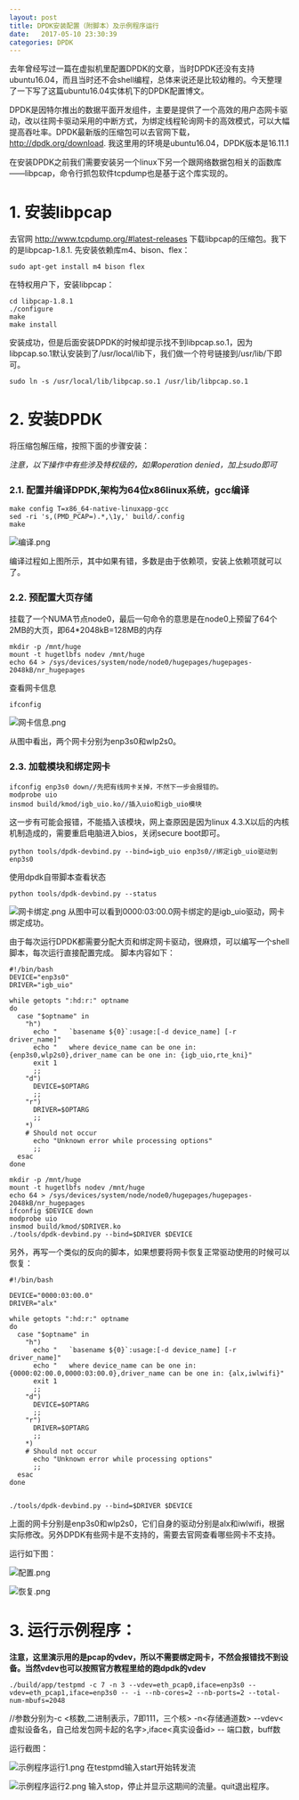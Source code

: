 ```yaml
---
layout: post
title: DPDK安装配置（附脚本）及示例程序运行
date:   2017-05-10 23:30:39
categories: DPDK
---
```

去年曾经写过一篇在虚拟机里配置DPDK的文章，当时DPDK还没有支持ubuntu16.04，而且当时还不会shell编程，总体来说还是比较幼稚的。今天整理了一下写了这篇ubuntu16.04实体机下的DPDK配置博文。

DPDK是因特尔推出的数据平面开发组件，主要是提供了一个高效的用户态网卡驱动，改以往网卡驱动采用的中断方式，为绑定线程轮询网卡的高效模式，可以大幅提高吞吐率。DPDK最新版的压缩包可以去官网下载，<http://dpdk.org/download>. 我这里用的环境是ubuntu16.04，DPDK版本是16.11.1

在安装DPDK之前我们需要安装另一个linux下另一个跟网络数据包相关的函数库——libpcap，命令行抓包软件tcpdump也是基于这个库实现的。

# 1. 安装libpcap
去官网 <http://www.tcpdump.org/#latest-releases> 下载libpcap的压缩包。我下的是libpcap-1.8.1. 
先安装依赖库m4、bison、flex：
```
sudo apt-get install m4 bison flex
```
在特权用户下，安装libpcap：
```
cd libpcap-1.8.1
./configure
make
make install
```
安装成功，但是后面安装DPDK的时候却提示找不到libpcap.so.1，因为libpcap.so.1默认安装到了/usr/local/lib下，我们做一个符号链接到/usr/lib/下即可。
```
sudo ln -s /usr/local/lib/libpcap.so.1 /usr/lib/libpcap.so.1
```

# 2. 安装DPDK
将压缩包解压缩，按照下面的步骤安装：

*注意，以下操作中有些涉及特权级的，如果operation denied，加上sudo即可*

### 2.1. 配置并编译DPDK,架构为64位x86linux系统，gcc编译
```
make config T=x86_64-native-linuxapp-gcc
sed -ri 's,(PMD_PCAP=).*,\1y,' build/.config
make
```
![编译.png](/assets/picture/dpdk1.png)

编译过程如上图所示，其中如果有错，多数是由于依赖项，安装上依赖项就可以了。

### 2.2. 预配置大页存储
挂载了一个NUMA节点node0，最后一句命令的意思是在node0上预留了64个2MB的大页，即64*2048kB=128MB的内存
```
mkdir -p /mnt/huge
mount -t hugetlbfs nodev /mnt/huge
echo 64 > /sys/devices/system/node/node0/hugepages/hugepages-2048kB/nr_hugepages
```
查看网卡信息
```
ifconfig
```

![网卡信息.png](/assets/picture/dpdk2.png)

从图中看出，两个网卡分别为enp3s0和wlp2s0。

### 2.3. 加载模块和绑定网卡
```
ifconfig enp3s0 down//先把有线网卡关掉，不然下一步会报错的。
modprobe uio  
insmod build/kmod/igb_uio.ko//插入uio和igb_uio模块
```
这一步有可能会报错，不能插入该模块，网上查原因是因为linux 4.3.X以后的内核机制造成的，需要重启电脑进入bios，关闭secure boot即可。
```
python tools/dpdk-devbind.py --bind=igb_uio enp3s0//绑定igb_uio驱动到enp3s0
```

使用dpdk自带脚本查看状态
```
python tools/dpdk-devbind.py --status  
```
![网卡绑定.png](/assets/picture/dpdk3.png)
从图中可以看到0000:03:00.0网卡绑定的是igb_uio驱动，网卡绑定成功。

由于每次运行DPDK都需要分配大页和绑定网卡驱动，很麻烦，可以编写一个shell脚本，每次运行直接配置完成。
脚本内容如下：

```
#!/bin/bash
DEVICE="enp3s0"
DRIVER="igb_uio"

while getopts ":hd:r:" optname
do
  case "$optname" in
    "h")
      echo "   `basename ${0}`:usage:[-d device_name] [-r driver_name]"
      echo "   where device_name can be one in: {enp3s0,wlp2s0},driver_name can be one in: {igb_uio,rte_kni}"
      exit 1
      ;;
    "d")
      DEVICE=$OPTARG
      ;;
    "r")
      DRIVER=$OPTARG
      ;;
    *)
    # Should not occur
      echo "Unknown error while processing options"
      ;;
  esac
done

mkdir -p /mnt/huge
mount -t hugetlbfs nodev /mnt/huge
echo 64 > /sys/devices/system/node/node0/hugepages/hugepages-2048kB/nr_hugepages
ifconfig $DEVICE down
modprobe uio
insmod build/kmod/$DRIVER.ko
./tools/dpdk-devbind.py --bind=$DRIVER $DEVICE
```
另外，再写一个类似的反向的脚本，如果想要将网卡恢复正常驱动使用的时候可以恢复：

```
#!/bin/bash

DEVICE="0000:03:00.0"
DRIVER="alx"

while getopts ":hd:r:" optname
do
  case "$optname" in
    "h")
      echo "   `basename ${0}`:usage:[-d device_name] [-r driver_name]"
      echo "   where device_name can be one in: {0000:02:00.0,0000:03:00.0},driver_name can be one in: {alx,iwlwifi}"
      exit 1
      ;;
    "d")
      DEVICE=$OPTARG
      ;;
    "r")
      DRIVER=$OPTARG
      ;;
    *)
    # Should not occur
      echo "Unknown error while processing options"
      ;;
  esac
done


./tools/dpdk-devbind.py --bind=$DRIVER $DEVICE
```
上面的网卡分别是enp3s0和wlp2s0，它们自身的驱动分别是alx和iwlwifi，根据实际修改。另外DPDK有些网卡是不支持的，需要去官网查看哪些网卡不支持。

运行如下图：

![配置.png](/assets/picture/dpdk4.png)


![恢复.png](/assets/picture/dpdk5.png)

# 3. 运行示例程序：

**注意，这里演示用的是pcap的vdev，所以不需要绑定网卡，不然会报错找不到设备。当然vdev也可以按照官方教程里给的跑dpdk的vdev**
```
./build/app/testpmd -c 7 -n 3 --vdev=eth_pcap0,iface=enp3s0 --vdev=eth_pcap1,iface=enp3s0 -- -i --nb-cores=2 --nb-ports=2 --total-num-mbufs=2048
```
//参数分别为-c <核数,二进制表示，7即111，三个核> -n<存储通道数> --vdev<虚拟设备名，自己给发包网卡起的名字>,iface<真实设备id> -- 端口数，buff数


运行截图：

![示例程序运行1.png](/assets/picture/dpdk6.png)
在testpmd输入start开始转发流

![示例程序运行2.png](/assets/picture/dpdk7.png)
输入stop，停止并显示这期间的流量。quit退出程序。